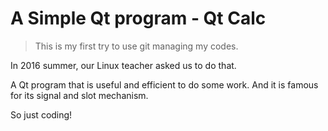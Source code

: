# A Simple Qt program - Qt Calc

> This is my first try to use git managing my codes.

In 2016 summer, our Linux teacher asked us to do that.

A Qt program that is useful and efficient to do some work.
And it is famous for its signal and slot mechanism.

So just coding!

